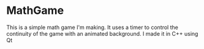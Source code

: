# MathGame
 This is a simple math game I'm making. It uses a timer to control the continuity of the game with an animated background. I made it in C++ using Qt
